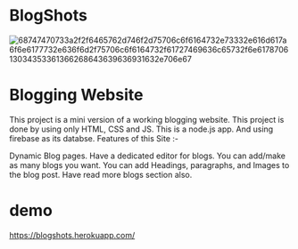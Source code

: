 # BlogShots

![68747470733a2f2f6465762d746f2d75706c6f6164732e73332e616d617a6f6e6177732e636f6d2f75706c6f6164732f61727469636c65732f6e617870613034353361366268643639636931632e706e67](https://user-images.githubusercontent.com/75741022/177800754-5f2f8883-0b11-43fc-8ad6-af2cda020f2d.png)

# Blogging Website

This project is a mini version of a working blogging website. This project is done by using only HTML, CSS and JS. This is a node.js app. And using firebase as its databse. Features of this Site :-

Dynamic Blog pages.
Have a dedicated editor for blogs.
You can add/make as many blogs you want.
You can add Headings, paragraphs, and Images to the blog post.
Have read more blogs section also.

# demo
https://blogshots.herokuapp.com/
